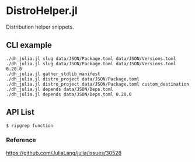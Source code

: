 DistroHelper.jl
===

Distribution helper snippets.

## CLI example

```
./dh_julia.jl slug data/JSON/Package.toml data/JSON/Versions.toml
./dh_julia.jl slug data/JSON/Package.toml data/JSON/Versions.toml 0.20.0
./dh_julia.jl gather_stdlib_manifest
./dh_julia.jl distro_project data/JSON/Package.toml
./dh_julia.jl distro_project data/JSON/Package.toml custom_destination
./dh_julia.jl depends data/JSON/Deps.toml
./dh_julia.jl depends data/JSON/Deps.toml 0.20.0
```

## API List

```
$ ripgrep function
```

### Reference

https://github.com/JuliaLang/julia/issues/30528
